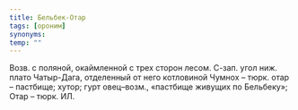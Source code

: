 ```yaml
---
title: Бельбек-Отар
tags: [ороним]
synonyms:
temp: ""
---
```


Возв. с поляной, окаймленной с трех сторон лесом. С-зап. угол ниж. плато
Чатыр-Дага, отделенный от него котловиной Чумнох – тюрк. отар – пастбище; хутор;
гурт овец–возм., «пастбище живущих по Бельбеку»; Отар – тюрк. ИЛ.
